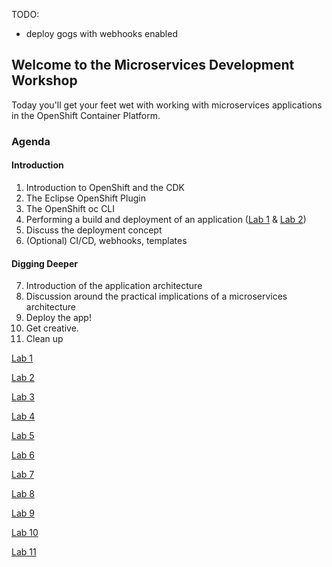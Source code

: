 TODO:
* deploy gogs with webhooks enabled

## Welcome to the Microservices Development Workshop

Today you'll get your feet wet with working with microservices applications in the OpenShift Container Platform.

### Agenda

#### Introduction
1. Introduction to OpenShift and the CDK
2. The Eclipse OpenShift Plugin
3. The OpenShift oc CLI
4. Performing a build and deployment of an application ([Lab 1](lab1.md) & [Lab 2](lab2.md))
5. Discuss the deployment concept
6. (Optional) CI/CD, webhooks, templates

#### Digging Deeper
7. Introduction of the application architecture
8. Discussion around the practical implications of a microservices architecture
9. Deploy the app!
10. Get creative.
11. Clean up


[Lab 1](lab1.md)

[Lab 2](lab2.md)

[Lab 3](lab3.md)

[Lab 4](lab4.md)

[Lab 5](lab5.md)

[Lab 6](lab6.md)

[Lab 7](lab7.md)

[Lab 8](lab8.md)

[Lab 9](lab9.md)

[Lab 10](lab10.md)

[Lab 11](lab11.md)
